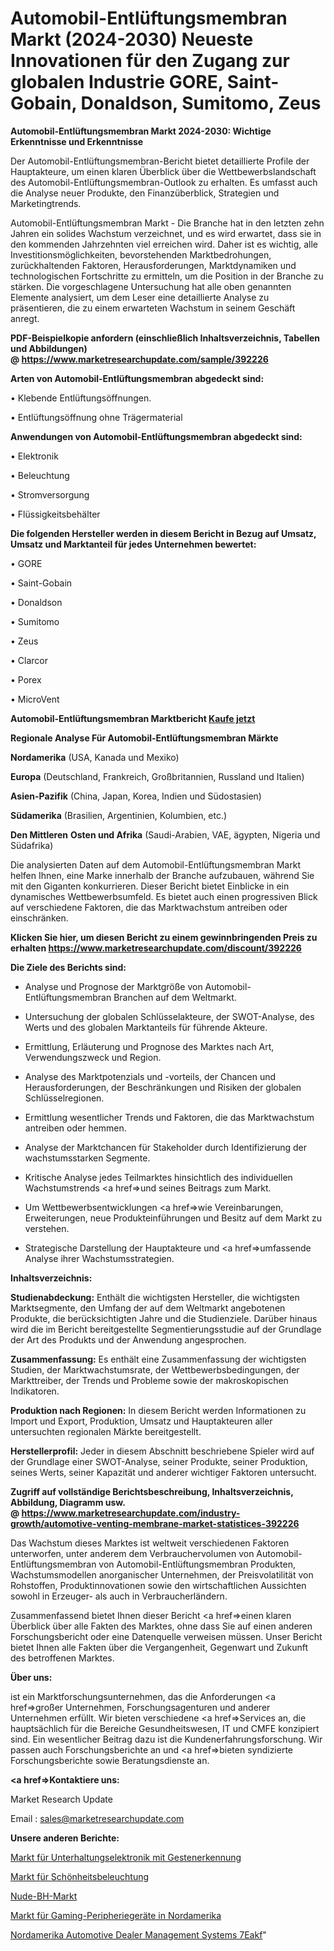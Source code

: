 # Automobil-Entlüftungsmembran Markt (2024-2030) Neueste Innovationen für den Zugang zur globalen Industrie GORE, Saint-Gobain, Donaldson, Sumitomo, Zeus

<strong>Automobil-Entlüftungsmembran Markt 2024-2030: Wichtige Erkenntnisse und Erkenntnisse</strong>

Der Automobil-Entlüftungsmembran-Bericht bietet detaillierte Profile der Hauptakteure, um einen klaren Überblick über die Wettbewerbslandschaft des Automobil-Entlüftungsmembran-Outlook zu erhalten. Es umfasst auch die Analyse neuer Produkte, den Finanzüberblick, Strategien und Marketingtrends.

Automobil-Entlüftungsmembran Markt - Die Branche hat in den letzten zehn Jahren ein solides Wachstum verzeichnet, und es wird erwartet, dass sie in den kommenden Jahrzehnten viel erreichen wird. Daher ist es wichtig, alle Investitionsmöglichkeiten, bevorstehenden Marktbedrohungen, zurückhaltenden Faktoren, Herausforderungen, Marktdynamiken und technologischen Fortschritte zu ermitteln, um die Position in der Branche zu stärken. Die vorgeschlagene Untersuchung hat alle oben genannten Elemente analysiert, um dem Leser eine detaillierte Analyse zu präsentieren, die zu einem erwarteten Wachstum in seinem Geschäft anregt.

<strong><b>PDF-Beispielkopie anfordern (einschließlich Inhaltsverzeichnis, Tabellen und Abbildungen) @ </b></strong><strong><a href=https://www.marketresearchupdate.com/sample/392226><strong>https://www.marketresearchupdate.com/sample/392226</u></a></strong></strong>

<strong>Arten von Automobil-Entlüftungsmembran abgedeckt sind:</strong>

• Klebende Entlüftungsöffnungen.

• Entlüftungsöffnung ohne Trägermaterial

<strong>Anwendungen von Automobil-Entlüftungsmembran abgedeckt sind:</strong>

• Elektronik

• Beleuchtung

• Stromversorgung

• Flüssigkeitsbehälter

<strong>Die folgenden Hersteller werden in diesem Bericht in Bezug auf Umsatz, Umsatz und Marktanteil für jedes Unternehmen bewertet:</strong>

• GORE

• Saint-Gobain

• Donaldson

• Sumitomo

• Zeus

• Clarcor

• Porex

• MicroVent

<strong>Automobil-Entlüftungsmembran Marktbericht <a href=https://www.marketresearchupdate.com/buynow/392226>Kaufe jetzt</a></strong>

<strong>Regionale Analyse Für Automobil-Entlüftungsmembran Märkte</strong>

<strong>Nordamerika</strong> (USA, Kanada und Mexiko)

<strong>Europa</strong> (Deutschland, Frankreich, Großbritannien, Russland und Italien)

<strong>Asien-Pazifik</strong> (China, Japan, Korea, Indien und Südostasien)

<strong>Südamerika</strong> (Brasilien, Argentinien, Kolumbien, etc.)

<strong>Den Mittleren</strong> <strong>Osten und Afrika</strong> (Saudi-Arabien, VAE, ägypten, Nigeria und Südafrika)

Die analysierten Daten auf dem Automobil-Entlüftungsmembran Markt helfen Ihnen, eine Marke innerhalb der Branche aufzubauen, während Sie mit den Giganten konkurrieren. Dieser Bericht bietet Einblicke in ein dynamisches Wettbewerbsumfeld. Es bietet auch einen progressiven Blick auf verschiedene Faktoren, die das Marktwachstum antreiben oder einschränken.

<strong>Klicken Sie hier, um diesen Bericht zu einem gewinnbringenden Preis zu erhalten
</strong><strong><a href=https://www.marketresearchupdate.com/discount/392226>https://www.marketresearchupdate.com/discount/392226</b></u></strong></a>

<strong>Die Ziele des Berichts sind:</strong>

- Analyse und Prognose der Marktgröße von Automobil-Entlüftungsmembran Branchen auf dem Weltmarkt.

- Untersuchung der globalen Schlüsselakteure, der SWOT-Analyse, des Werts und des globalen Marktanteils für führende Akteure.

- Ermittlung, Erläuterung und Prognose des Marktes nach Art, Verwendungszweck und Region.

- Analyse des Marktpotenzials und -vorteils, der Chancen und Herausforderungen, der Beschränkungen und Risiken der globalen Schlüsselregionen.

- Ermittlung wesentlicher Trends und Faktoren, die das Marktwachstum antreiben oder hemmen.

- Analyse der Marktchancen für Stakeholder durch Identifizierung der wachstumsstarken Segmente.

- Kritische Analyse jedes Teilmarktes hinsichtlich des individuellen Wachstumstrends <a href=>und</a> seines Beitrags zum Markt.

- Um Wettbewerbsentwicklungen <a href=>wie</a> Vereinbarungen, Erweiterungen, neue Produkteinführungen und Besitz auf dem Markt zu verstehen.

- Strategische Darstellung der Hauptakteure und <a href=>umfas</a>sende Analyse ihrer Wachstumsstrategien.

<strong>Inhaltsverzeichnis:</strong>

<strong>Studienabdeckung:</strong> Enthält die wichtigsten Hersteller, die wichtigsten Marktsegmente, den Umfang der auf dem Weltmarkt angebotenen Produkte, die berücksichtigten Jahre und die Studienziele. Darüber hinaus wird die im Bericht bereitgestellte Segmentierungsstudie auf der Grundlage der Art des Produkts und der Anwendung angesprochen.

<strong>Zusammenfassung:</strong> Es enthält eine Zusammenfassung der wichtigsten Studien, der Marktwachstumsrate, der Wettbewerbsbedingungen, der Markttreiber, der Trends und Probleme sowie der makroskopischen Indikatoren.

<strong>Produktion nach Regionen:</strong> In diesem Bericht werden Informationen zu Import und Export, Produktion, Umsatz und Hauptakteuren aller untersuchten regionalen Märkte bereitgestellt.

<strong>Herstellerprofil:</strong> Jeder in diesem Abschnitt beschriebene Spieler wird auf der Grundlage einer SWOT-Analyse, seiner Produkte, seiner Produktion, seines Werts, seiner Kapazität und anderer wichtiger Faktoren untersucht.

<strong><b>Zugriff auf vollständige Berichtsbeschreibung, Inhaltsverzeichnis, Abbildung, Diagramm usw. @ </b></strong><strong><a href=https://www.marketresearchupdate.com/industry-growth/automotive-venting-membrane-market-statistices-392226>https://www.marketresearchupdate.com/industry-growth/automotive-venting-membrane-market-statistices-392226</a></strong>

Das Wachstum dieses Marktes ist weltweit verschiedenen Faktoren unterworfen, unter anderem dem Verbrauchervolumen von Automobil-Entlüftungsmembran von Automobil-Entlüftungsmembran Produkten, Wachstumsmodellen anorganischer Unternehmen, der Preisvolatilität von Rohstoffen, Produktinnovationen sowie den wirtschaftlichen Aussichten sowohl in Erzeuger- als auch in Verbraucherländern.

Zusammenfassend bietet Ihnen dieser Bericht <a href=>einen</a> klaren Überblick über alle Fakten des Marktes, ohne dass Sie auf einen anderen Forschungsbericht oder eine Datenquelle verweisen müssen. Unser Bericht bietet Ihnen alle Fakten über die Vergangenheit, Gegenwart und Zukunft des betroffenen Marktes.

<strong>Über uns:</strong>

 ist ein Marktforschungsunternehmen, das die Anforderungen <a href=>großer</a> Unternehmen, Forschungsagenturen und anderer Unternehmen erfüllt. Wir bieten verschiedene <a href=>Services</a> an, die hauptsächlich für die Bereiche Gesundheitswesen, IT und CMFE konzipiert sind. Ein wesentlicher Beitrag dazu ist die Kundenerfahrungsforschung. Wir passen auch Forschungsberichte an und <a href=>bieten</a> syndizierte Forschungsberichte sowie Beratungsdienste an.

<strong><a href=>Kontaktiere uns:</a></strong>

Market Research Update

Email : sales@marketresearchupdate.com

<strong>Unsere anderen Berichte:</strong>

<a href=https://www.linkedin.com/pulse/gesture-recognition-consumer-electronics-market>Markt für Unterhaltungselektronik mit Gestenerkennung</a>

<a href=https://www.linkedin.com/pulse/beauty-lighting-market-size-industry-growth>Markt für Schönheitsbeleuchtung</a>

<a href=https://www.linkedin.com/pulse/nude-bra-market-size-emerging-trends-consumption>Nude-BH-Markt</a>

<a href=https://www.linkedin.com/pulse/north-america-gaming-peripherals-market-upcoming-trends>Markt für Gaming-Peripheriegeräte in Nordamerika</a>

<a href=https://www.linkedin.com/pulse/north-america-automotive-dealer-management-systems-7eakf/>Nordamerika Automotive Dealer Management Systems 7Eakf</a>"
